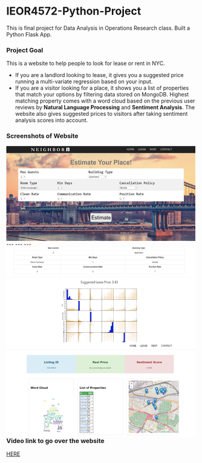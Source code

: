 # IEOR4572-Python-Project
This is final project for Data Analysis in Operations Research class. Built a Python Flask App. 

### Project Goal
This is a website to help people to look for lease or rent in NYC. 
* If you are a landlord looking to lease, it gives you a suggested price running a multi-variate regression based on your input.
* If you are a visitor looking for a place, it shows you a list of properties that match your options by filtering data stored on MongoDB. Highest matching property comes with a word cloud based on the previous user reviews by **Natural Language Processing** and **Sentiment Analysis**. The website also gives suggested prices to visitors after taking sentiment analysis scores into account.

### Screenshots of Website

<img align="left" width="500" height="250" src="screenshots/screenshot1.png">      
---    
<img align="left" width="500" height="250" src="screenshots/screenshot2.png">        
---     
<img align="left" width="500" height="250" src="screenshots/screenshot3.png">         
--- 
                
### Video link to go over the website
[HERE](https://www.youtube.com/watch?v=u0cxEK7kcGs&feature=youtu.be)
